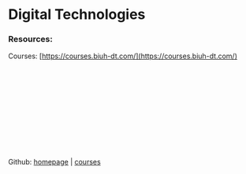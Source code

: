 # Digital Technologies

### Resources:

Courses: [https://courses.biuh-dt.com/](https://courses.biuh-dt.com/)




</br>
</br>
</br>
</br>
</br>
</br>
</br>
</br>
</br>
</br>

Github: [homepage](https://github.com/biuh-dt/biuh-dt.github.io) | [courses](https://github.com/biuh-dt/courses)
